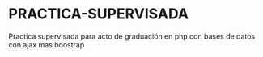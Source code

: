 # PRACTICA-SUPERVISADA
Practica supervisada para acto de graduación en php con bases de datos con ajax mas boostrap
